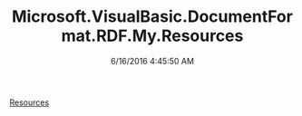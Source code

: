 ﻿---
title: Microsoft.VisualBasic.DocumentFormat.RDF.My.Resources
date: 6/16/2016 4:45:50 AM
---

[Resources](T-Microsoft.VisualBasic.DocumentFormat.RDF.My.Resources.Resources.html)
